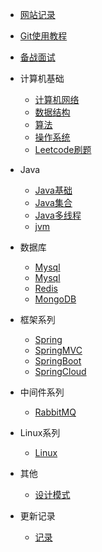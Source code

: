 
* [网站记录](./docs/1网站记录.md)
* [Git使用教程](./docs/2git提交规范.md)

* [备战面试](./docs/a-1备战面试.md)

* 计算机基础

  * [计算机网络](./docs/b-1计算机网络.md)
  * [数据结构](./docs/b-2数据结构.md)
  * [算法](./docs/b-3算法.md)
  * [操作系统](./docs/b-4操作系统.md)
  * [Leetcode刷题](./docs/b-5)
  
* Java

  * [Java基础](./docs/c-1面试题总结-Java基础.md)
  * [Java集合](./docs/c-2java集合.md)
  * [Java多线程](./docs/c-3Java多线程.md)
  * [jvm](./docs/c-4jvm.md)
  
  
* 数据库

  * [Mysql](./docs/d-1mysql.md)
  * [Mysql](./docs/d-2mysql.md)
  * [Redis](./docs/d-3redis.md)
  * [MongoDB](./docs/d-4mongodb.md)
  
* 框架系列

  * [Spring](./docs/e-1spring.md)
  * [SpringMVC](./docs/e-2springmvc.md)
  * [SpringBoot](./docs/e-3springboot.md)
  * [SpringCloud](./docs/e-4springcloud.md)
  
* 中间件系列
  
  * [RabbitMQ](./docs/f-1rabbitmq.md)
  
* Linux系列
  * [Linux](./docs/g-1linux.md)
  

* 其他
  * [设计模式](./docs/y-1设计模式.md)
  
* 更新记录

  * [记录](./docs/z-更新记录.md)